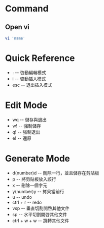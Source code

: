 # Command
## Open vi
```bash
vi 'name'
```

# Quick Reference

* : -- 啓動編輯模式
* i -- 啓動插入模式
* esc -- 退出插入模式

# Edit Mode

* wq -- 儲存與退出
* w! -- 強制儲存
* q! -- 強制退出
* e! -- 還原

# Generate Mode

* d(number)d -- 刪除一行，並且儲存在剪貼板
* p -- 將剪貼板放入該行
* x -- 刪除一個字元
* y(number)y -- 拷貝當前行
* u -- undo
* ctrl + r -- redo
* vsp -- 垂直切割開啓其他文件
* sp -- 水平切割開啓其他文件
* ctrl + w + w -- 跳轉其他文件